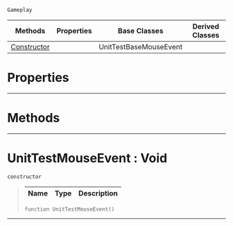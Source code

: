  `Gameplay`

|Methods|Properties|Base Classes|Derived Classes|
|---|---|---|---|
|[ Constructor](unittestmouseevent.md#unittestmouseevent-void)| |UnitTestBaseMouseEvent| |


 #  Properties


---  
 #  Methods


---  
 #  UnitTestMouseEvent : Void

 `constructor`

> 
> |Name|Type|Description|
> |---|---|---|
> ```TS:Nada
> function UnitTestMouseEvent()
> ``` 


---  
 

 